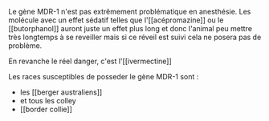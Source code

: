 Le gène MDR-1 n'est pas extrêmement problématique en anesthésie. Les molécule avec un effet sédatif telles que l'[[acépromazine]] ou le [[butorphanol]] auront juste un effet plus long et donc l'animal peu mettre très longtemps à se reveiller mais si ce réveil est suivi cela ne posera pas de problème.

En revanche le réel danger, c'est l'[[ivermectine]]

Les races susceptibles de posseder le gène MDR-1 sont :
- les [[berger australiens]]
- et tous les colley
- [[border collie]]